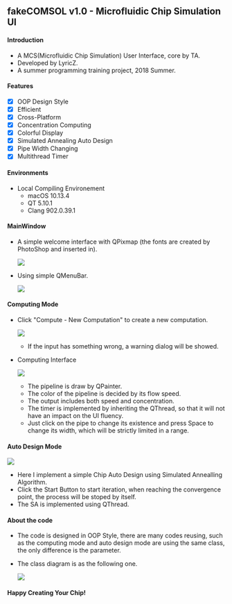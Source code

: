 ## fakeCOMSOL v1.0 - Microfluidic Chip Simulation UI

####  Introduction

- A MCS(Microfluidic Chip Simulation) User Interface, core by TA.
- Developed by LyricZ.
- A summer programming training project, 2018 Summer.

#### Features

- [x] OOP Design Style
- [x] Efficient
- [x] Cross-Platform
- [x] Concentration Computing
- [x] Colorful Display
- [x] Simulated Annealing Auto Design
- [x] Pipe Width Changing
- [x] Multithread Timer

#### Environments

- Local Compiling Environement
  - macOS 10.13.4
  - QT 5.10.1
  - Clang 902.0.39.1

#### MainWindow

- A simple welcome interface with QPixmap (the fonts are created by PhotoShop and inserted in).

  ![](http://otxp6khet.bkt.clouddn.com/mcs/mcs1.png)

- Using simple QMenuBar.

  ![](http://otxp6khet.bkt.clouddn.com/mcs/mcs2.png)

#### Computing Mode

- Click "Compute - New Computation" to create a new computation.

  ![](http://otxp6khet.bkt.clouddn.com/mcs/mcs3.png)

  - If the input has something wrong, a warning dialog will be showed.

- Computing Interface

  ![](http://otxp6khet.bkt.clouddn.com/mcs/mcs4.png)

  - The pipeline is draw by QPainter.
  - The color of the pipeline is decided by its flow speed.
  - The output includes both speed and concentration.
  - The timer is implemented by inheriting the QThread, so that it will not have an impact on the UI fluency.
  - Just click on the pipe to change its existence and press Space to change its width, which will be strictly limited in a range.

#### Auto Design Mode

![](http://otxp6khet.bkt.clouddn.com/mcs/mcs5.png)

- Here I implement a simple Chip Auto Design using Simulated Annealling Algorithm.
- Click the Start Button to start iteration, when reaching the convergence point, the process will be stoped by itself.
- The SA is implemented using QThread.

#### About the code

- The code is designed in OOP Style, there are many codes reusing, such as the computing mode and auto design mode are using the same class, the only difference is the parameter.

- The class diagram is as the following one.

  ![](http://otxp6khet.bkt.clouddn.com/mcs/cd.png)

#### Happy Creating Your Chip!